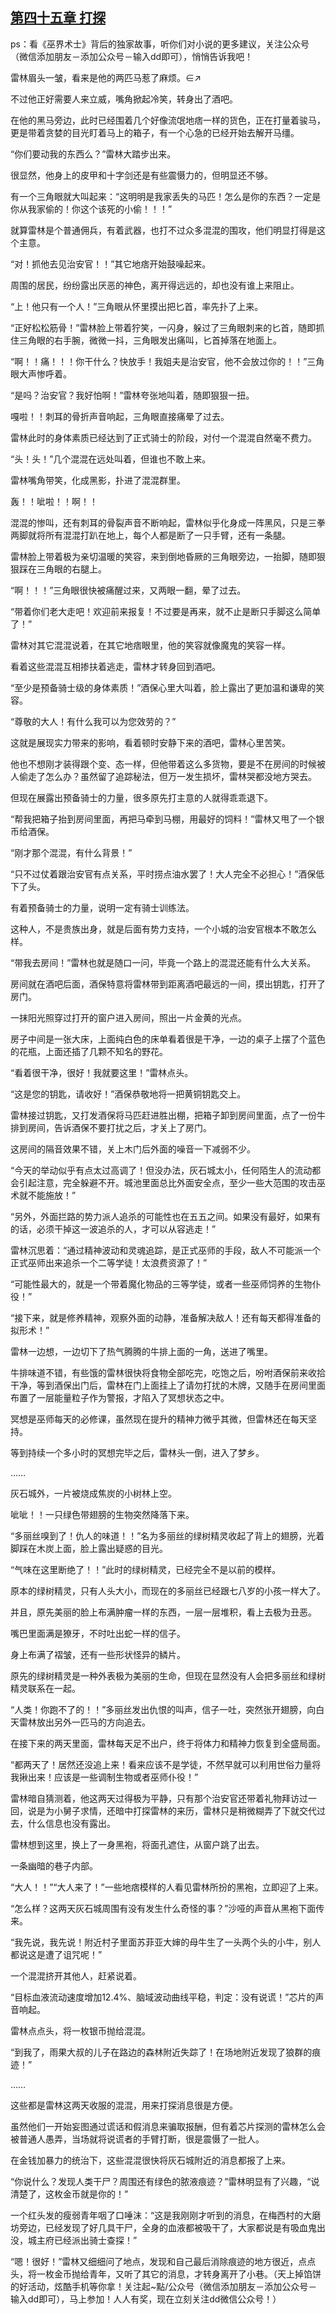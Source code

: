 ## [第四十五章 打探](https://www.xxbiquge.com/11_11222/5428825.html)


  ps：看《巫界术士》背后的独家故事，听你们对小说的更多建议，关注公众号（微信添加朋友－添加公众号－输入dd即可），悄悄告诉我吧！

  雷林眉头一皱，看来是他的两匹马惹了麻烦。∈↗

  不过他正好需要人来立威，嘴角掀起冷笑，转身出了酒吧。

  在他的黑马旁边，此时已经围着几个好像流氓地痞一样的货色，正在打量着骏马，更是带着贪婪的目光盯着马上的箱子，有一个心急的已经开始去解开马缰。

  “你们要动我的东西么？”雷林大踏步出来。

  很显然，他身上的皮甲和十字剑还是有些震慑力的，但明显还不够。

  有一个三角眼就大叫起来：“这明明是我家丢失的马匹！怎么是你的东西？一定是你从我家偷的！你这个该死的小偷！！！”

  就算雷林是个普通佣兵，有着武器，也打不过众多混混的围攻，他们明显打得是这个主意。

  “对！抓他去见治安官！！”其它地痞开始鼓噪起来。

  周围的居民，纷纷露出厌恶的神色，离开得远远的，却也没有谁上来阻止。

  “上！他只有一个人！”三角眼从怀里摸出把匕首，率先扑了上来。

  “正好松松筋骨！”雷林脸上带着狞笑，一闪身，躲过了三角眼刺来的匕首，随即抓住三角眼的右手腕，微微一抖，三角眼发出痛叫，匕首掉落在地面上。

  “啊！！痛！！！你干什么？快放手！我姐夫是治安官，他不会放过你的！！”三角眼大声惨呼着。

  “是吗？治安官？我好怕啊！”雷林夸张地叫着，随即狠狠一扭。

  嘎啦！！刺耳的骨折声音响起，三角眼直接痛晕了过去。

  雷林此时的身体素质已经达到了正式骑士的阶段，对付一个混混自然毫不费力。

  “头！头！”几个混混在远处叫着，但谁也不敢上来。

  雷林嘴角带笑，化成黑影，扑进了混混群里。

  轰！！呲啦！！啊！！

  混混的惨叫，还有刺耳的骨裂声音不断响起，雷林似乎化身成一阵黑风，只是三拳两脚就将所有混混打趴在地上，每个人都是断了一只手臂，还有一条腿。

  雷林脸上带着极为亲切温暖的笑容，来到倒地昏厥的三角眼旁边，一抬脚，随即狠狠踩在三角眼的右腿上。

  “啊！！！”三角眼很快被痛醒过来，又两眼一翻，晕了过去。

  “带着你们老大走吧！欢迎前来报复！不过要是再来，就不止是断只手脚这么简单了！”

  雷林对其它混混说着，在其它地痞眼里，他的笑容就像魔鬼的笑容一样。

  看着这些混混互相掺扶着逃走，雷林才转身回到酒吧。

  “至少是预备骑士级的身体素质！”酒保心里大叫着，脸上露出了更加温和谦卑的笑容。

  “尊敬的大人！有什么我可以为您效劳的？”

  这就是展现实力带来的影响，看着顿时安静下来的酒吧，雷林心里苦笑。

  他也不想刚才装得跟个变、态一样，但他带着这么多货物，要是不在房间的时候被人偷走了怎么办？虽然留了追踪秘法，但万一发生损坏，雷林哭都没地方哭去。

  但现在展露出预备骑士的力量，很多原先打主意的人就得乖乖退下。

  “帮我把箱子抬到房间里面，再把马牵到马棚，用最好的饲料！”雷林又甩了一个银币给酒保。

  “刚才那个混混，有什么背景！”

  “只不过仗着跟治安官有点关系，平时捞点油水罢了！大人完全不必担心！”酒保低下了头。

  有着预备骑士的力量，说明一定有骑士训练法。

  这种人，不是贵族出身，就是后面有势力支持，一个小城的治安官根本不敢怎么样。

  “带我去房间！”雷林也就是随口一问，毕竟一个路上的混混还能有什么大关系。

  房间就在酒吧后面，酒保特意将雷林带到距离酒吧最远的一间，摸出钥匙，打开了房门。

  一抹阳光照穿过打开的窗户进入房间，照出一片金黄的光点。

  房子中间是一张大床，上面纯白色的床单看着很是干净，一边的桌子上摆了个蓝色的花瓶，上面还插了几颗不知名的野花。

  “看着很干净，很好！我就要这里！”雷林点头。

  “这是您的钥匙，请收好！”酒保恭敬地将一把黄铜钥匙交上。

  雷林接过钥匙，又打发酒保将马匹赶进胜出棚，把箱子卸到房间里面，点了一份牛排到房间，告诉酒保不要打扰之后，才关上了房门。

  这房间的隔音效果不错，关上木门后外面的噪音一下减弱不少。

  “今天的举动似乎有点太过高调了！但没办法，灰石城太小，任何陌生人的流动都会引起注意，完全躲避不开。城池里面总比外面安全点，至少一些大范围的攻击巫术就不能施放！”

  “另外，外面拦路的势力派人追杀的可能性也在五五之间。如果没有最好，如果有的话，必须干掉这一波追杀的人，才可以从容逃走！”

  雷林沉思着：“通过精神波动和灵魂追踪，是正式巫师的手段，敌人不可能派一个正式巫师出来追杀一个二等学徒！太浪费资源了！”

  “可能性最大的，就是一个带着魔化物品的三等学徒，或者一些巫师饲养的生物仆役！”

  “接下来，就是修养精神，观察外面的动静，准备解决敌人！还有每天都得准备的拟形术！”

  雷林一边想，一边切下了热气腾腾的牛排上面的一角，送进了嘴里。

  牛排味道不错，有些饿的雷林很快将食物全部吃完，吃饱之后，吩咐酒保前来收拾干净，等到酒保出门后，雷林在门上面挂上了请勿打扰的木牌，又随手在房间里面布置了一层能量粒子作为警报，才陷入了冥想状态之中。

  冥想是巫师每天的必修课，虽然现在提升的精神力微乎其微，但雷林还在每天坚持。

  等到持续一个多小时的冥想完毕之后，雷林头一倒，进入了梦乡。

  ……

  灰石城外，一片被烧成焦炭的小树林上空。

  呲呲！！一只绿色带翅膀的生物突然降落下来。

  “多丽丝嗅到了！仇人的味道！！”名为多丽丝的绿树精灵收起了背上的翅膀，光着脚踩在木炭上面，脸上露出疑惑的目光。

  “气味在这里断绝了！！”此时的绿树精灵，已经完全不是以前的模样。

  原本的绿树精灵，只有人头大小，而现在的多丽丝已经跟七八岁的小孩一样大了。

  并且，原先美丽的脸上布满肿瘤一样的东西，一层一层堆积，看上去极为丑恶。

  嘴巴里面满是獠牙，不时吐出蛇一样的信子。

  身上布满了褶皱，还有一些形状怪异的鳞片。

  原先的绿树精灵是一种外表极为美丽的生命，但现在显然没有人会把多丽丝和绿树精灵联系在一起。

  “人类！你跑不了的！！”多丽丝发出仇恨的叫声，信子一吐，突然张开翅膀，向白天雷林放出另外一匹马的方向追去。

  在接下来的两天里面，雷林每天足不出户，终于将体力和精神力恢复到全盛局面。

  “都两天了！居然还没追上来！看来应该不是学徒，不然早就可以利用世俗力量将我揪出来！应该是一些调制生物或者巫师仆役！”

  雷林暗自猜测着，他这两天过得极为平静，只有那个治安官还带着礼物拜访过一回，说是为小舅子求情，还暗中打探雷林的来历，雷林只是稍微糊弄了下就交代过去，什么信息也没有露出。

  雷林想到这里，换上了一身黑袍，将面孔遮住，从窗户跳了出去。

  一条幽暗的巷子内部。

  “大人！！”“大人来了！”一些地痞模样的人看见雷林所扮的黑袍，立即迎了上来。

  “怎么样？这两天灰石城周围有没有发生什么奇怪的事？”沙哑的声音从黑袍下面传来。

  “我先说，我先说！附近村子里面苏菲亚大婶的母牛生了一头两个头的小牛，别人都说这是遭了诅咒呢！”

  一个混混挤开其他人，赶紧说着。

  “目标血液流动速度增加12.4%、脑域波动曲线平稳，判定：没有说谎！”芯片的声音响起。

  雷林点点头，将一枚银币抛给混混。

  “到我了，雨果大叔的儿子在路边的森林附近失踪了！在场地附近发现了狼群的痕迹！”

  ……

  这些都是雷林这两天收服的混混，用来打探消息很是方便。

  虽然他们一开始妄图通过谎话和假消息来骗取报酬，但有着芯片探测的雷林怎么会被普通人愚弄，当场就将说谎者的手臂打断，很是震慑了一批人。

  在金钱加暴力的统治下，这些混混很快将灰石城附近的消息都报了上来。

  “你说什么？发现人类干尸？周围还有绿色的脓液痕迹？”雷林明显有了兴趣，“说清楚了，这枚金币就是你的！”

  一个红头发的瘦弱青年咽了口唾沫：“这是我刚刚才听到的消息，在梅西村的大磨坊旁边，已经发现了好几具干尸，全身的血液都被吸干了，大家都说是有吸血鬼出没，城主府已经派出骑士查探！”

  “嗯！很好！”雷林又细细问了地点，发现和自己最后消除痕迹的地方很近，点点头，将一枚金币抛给青年，又听了其它的消息，才转身离开了小巷。（天上掉馅饼的好活动，炫酷手机等你拿！关注起~點/公众号（微信添加朋友－添加公众号－输入dd即可），马上参加！人人有奖，现在立刻关注dd微信公众号！）
